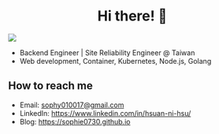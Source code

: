 <div align="center">
  <h1>Hi there! 👋</h1>
</div>

![](https://komarev.com/ghpvc/?username=sophie0730&color=brightgreen&style=for-the-badge)

- Backend Engineer | Site Reliability Engineer @ Taiwan
- Web development, Container, Kubernetes, Node.js, Golang

## How to reach me
- Email: sophy010017@gmail.com
- LinkedIn: https://www.linkedin.com/in/hsuan-ni-hsu/
- Blog: https://sophie0730.github.io


